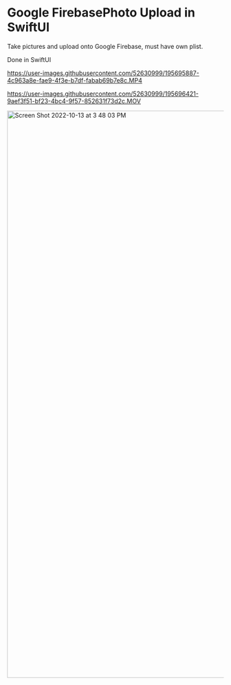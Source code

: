# Google FirebasePhoto Upload in SwiftUI
Take pictures and upload onto Google Firebase, must have own plist.

Done in SwiftUI


https://user-images.githubusercontent.com/52630999/195695887-4c963a8e-fae9-4f3e-b7df-fabab69b7e8c.MP4


https://user-images.githubusercontent.com/52630999/195696421-9aef3f51-bf23-4bc4-9f57-852631f73d2c.MOV


<img width="1318" alt="Screen Shot 2022-10-13 at 3 48 03 PM" src="https://user-images.githubusercontent.com/52630999/195696391-e4d299f8-e1ed-49bc-9cf2-0f070407a633.png">

